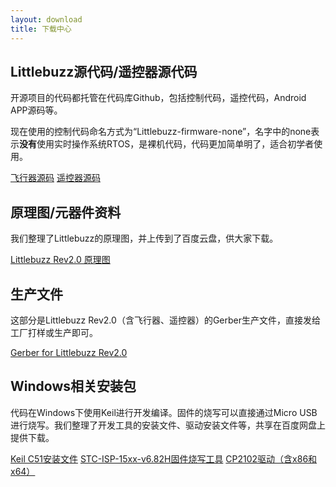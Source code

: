 ```yaml
---
layout: download
title: 下载中心
---
```


## Littlebuzz源代码/遥控器源代码

开源项目的代码都托管在代码库Github，包括控制代码，遥控代码，Android APP源码等。

现在使用的控制代码命名方式为“Littlebuzz-firmware-none”，名字中的none表示**没有**使用实时操作系统RTOS，是裸机代码，代码更加简单明了，适合初学者使用。

<a href="wiki/Littlebuzz/download-source-code.html" class="btn btn-primary btn-xl" role="button" target="_blank" >飞行器源码</a>
<a href="https://github.com/MiaowLabs/Littlebuzz-remote-none" class="btn btn-primary btn-xl" role="button" target="_blank" >遥控器源码</a>

## 原理图/元器件资料

我们整理了Littlebuzz的原理图，并上传到了百度云盘，供大家下载。

<a href="https://pan.baidu.com/s/1i5NmxqH" class="btn btn-primary btn-xl" role="button" target="_blank" >Littlebuzz Rev2.0 原理图</a>

## 生产文件

这部分是Littlebuzz Rev2.0（含飞行器、遥控器）的Gerber生产文件，直接发给工厂打样或生产即可。

<a href="https://pan.baidu.com/s/1hrSzdY0" class="btn btn-primary btn-xl" role="button" target="_blank" >Gerber for Littlebuzz Rev2.0</a>


## Windows相关安装包

代码在Windows下使用Keil进行开发编译。固件的烧写可以直接通过Micro USB进行烧写。我们整理了开发工具的安装文件、驱动安装文件等，共享在百度网盘上提供下载。

<p>
<a href="http://pan.baidu.com/s/1kTKN5AZ" class="btn btn-primary btn-xl" role="button" target="_blank" >Keil C51安装文件</a>
<a href="https://pan.baidu.com/s/1sluwq77" class="btn btn-primary btn-xl" role="button" target="_blank" >STC-ISP-15xx-v6.82H固件烧写工具</a>
<a href="https://pan.baidu.com/s/1c08Q5AK" class="btn btn-primary btn-xl" role="button" target="_blank" >CP2102驱动（含x86和x64）</a>
</p>